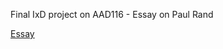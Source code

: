 Final IxD project on AAD116 - Essay on Paul Rand

[Essay](drewwhann.github.io/essay/paulrand.html)


